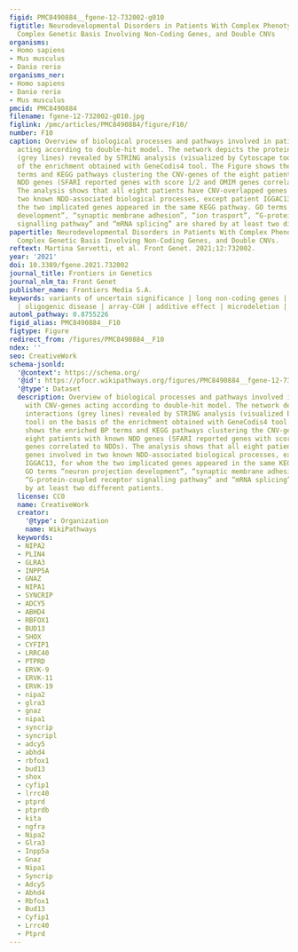 ```yaml
---
figid: PMC8490884__fgene-12-732002-g010
figtitle: Neurodevelopmental Disorders in Patients With Complex Phenotypes and Potential
  Complex Genetic Basis Involving Non-Coding Genes, and Double CNVs
organisms:
- Homo sapiens
- Mus musculus
- Danio rerio
organisms_ner:
- Homo sapiens
- Danio rerio
- Mus musculus
pmcid: PMC8490884
filename: fgene-12-732002-g010.jpg
figlink: /pmc/articles/PMC8490884/figure/F10/
number: F10
caption: Overview of biological processes and pathways involved in patients with CNV-genes
  acting according to double-hit model. The network depicts the protein-protein interactions
  (grey lines) revealed by STRING analysis (visualized by Cytoscape tool) on the basis
  of the enrichment obtained with GeneCodis4 tool. The Figure shows the enriched BP
  terms and KEGG pathways clustering the CNV-genes of the eight patients with known
  NDD genes (SFARI reported genes with score 1/2 and OMIM genes correlated to NDDs).
  The analysis shows that all eight patients have CNV-overlapped genes involved in
  two known NDD-associated biological processes, except patient IGGAC13, for whom
  the two implicated genes appeared in the same KEGG pathway. GO terms “neuron projection
  development”, “synaptic membrane adhesion”, “ion trasport”, “G-protein-coupled receptor
  signalling pathway” and “mRNA splicing” are shared by at least two different patients.
papertitle: Neurodevelopmental Disorders in Patients With Complex Phenotypes and Potential
  Complex Genetic Basis Involving Non-Coding Genes, and Double CNVs.
reftext: Martina Servetti, et al. Front Genet. 2021;12:732002.
year: '2021'
doi: 10.3389/fgene.2021.732002
journal_title: Frontiers in Genetics
journal_nlm_ta: Front Genet
publisher_name: Frontiers Media S.A.
keywords: variants of uncertain significance | long non-coding genes | antisense gene
  | oligogenic disease | array-CGH | additive effect | microdeletion | microduplication
automl_pathway: 0.8755226
figid_alias: PMC8490884__F10
figtype: Figure
redirect_from: /figures/PMC8490884__F10
ndex: ''
seo: CreativeWork
schema-jsonld:
  '@context': https://schema.org/
  '@id': https://pfocr.wikipathways.org/figures/PMC8490884__fgene-12-732002-g010.html
  '@type': Dataset
  description: Overview of biological processes and pathways involved in patients
    with CNV-genes acting according to double-hit model. The network depicts the protein-protein
    interactions (grey lines) revealed by STRING analysis (visualized by Cytoscape
    tool) on the basis of the enrichment obtained with GeneCodis4 tool. The Figure
    shows the enriched BP terms and KEGG pathways clustering the CNV-genes of the
    eight patients with known NDD genes (SFARI reported genes with score 1/2 and OMIM
    genes correlated to NDDs). The analysis shows that all eight patients have CNV-overlapped
    genes involved in two known NDD-associated biological processes, except patient
    IGGAC13, for whom the two implicated genes appeared in the same KEGG pathway.
    GO terms “neuron projection development”, “synaptic membrane adhesion”, “ion trasport”,
    “G-protein-coupled receptor signalling pathway” and “mRNA splicing” are shared
    by at least two different patients.
  license: CC0
  name: CreativeWork
  creator:
    '@type': Organization
    name: WikiPathways
  keywords:
  - NIPA2
  - PLIN4
  - GLRA3
  - INPP5A
  - GNAZ
  - NIPA1
  - SYNCRIP
  - ADCY5
  - ABHD4
  - RBFOX1
  - BUD13
  - SHOX
  - CYFIP1
  - LRRC40
  - PTPRD
  - ERVK-9
  - ERVK-11
  - ERVK-19
  - nipa2
  - glra3
  - gnaz
  - nipa1
  - syncrip
  - syncripl
  - adcy5
  - abhd4
  - rbfox1
  - bud13
  - shox
  - cyfip1
  - lrrc40
  - ptprd
  - ptprdb
  - kita
  - ngfra
  - Nipa2
  - Glra3
  - Inpp5a
  - Gnaz
  - Nipa1
  - Syncrip
  - Adcy5
  - Abhd4
  - Rbfox1
  - Bud13
  - Cyfip1
  - Lrrc40
  - Ptprd
---
```

